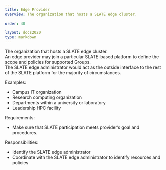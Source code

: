 ```yaml
---
title: Edge Provider
overview: The organization that hosts a SLATE edge cluster.
              
order: 40

layout: docs2020
type: markdown
---
```


The organization that hosts a SLATE edge cluster.  
An edge provider may join a particular SLATE-based platform to 
define the scope and policies for supported Groups.  
The SLATE edge administrator would act as the outside 
interface to the rest of the SLATE platform for the majority of circumstances.

Examples:
* Campus  IT organization
* Research computing organization
* Departments within a university or laboratory
* Leadership HPC facility

Requirements:
* Make sure that SLATE participation meets provider’s goal and procedures.

Responsibilities:
* Identify the SLATE edge administrator
* Coordinate with the SLATE edge administrator to identify resources and policies
